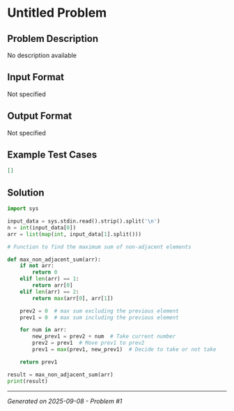 # Untitled Problem

## Problem Description
No description available

## Input Format
Not specified

## Output Format
Not specified

## Example Test Cases
```json
[]
```

## Solution
```python
import sys

input_data = sys.stdin.read().strip().split('\n')
n = int(input_data[0])
arr = list(map(int, input_data[1].split()))

# Function to find the maximum sum of non-adjacent elements

def max_non_adjacent_sum(arr):
    if not arr:
        return 0
    elif len(arr) == 1:
        return arr[0]
    elif len(arr) == 2:
        return max(arr[0], arr[1])

    prev2 = 0  # max sum excluding the previous element
    prev1 = 0  # max sum including the previous element

    for num in arr:
        new_prev1 = prev2 + num  # Take current number
        prev2 = prev1  # Move prev1 to prev2
        prev1 = max(prev1, new_prev1)  # Decide to take or not take

    return prev1

result = max_non_adjacent_sum(arr)
print(result)
```

---
*Generated on 2025-09-08 - Problem #1*